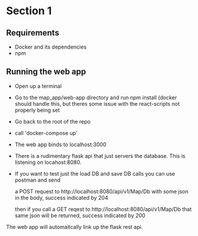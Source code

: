 # Section 1


## Requirements
* Docker and its dependencies
* npm

## Running the web app
* Open up a terminal
* Go to the map_app/web-app directory and run npm install (docker should handle this, but theres some issue with the react-scripts not properly being set
* Go back to the root of the repo 
* call 'docker-compose up'
* The web app binds to localhost:3000
* There is a rudimentary flask api that just servers the database. This is listening on locahost:8080.
* If you want to test just the load DB and save DB calls you can use postman and send

    a POST request to http://localhost:8080/api/v1/Map/Db with some json in the body, success indicated by 204
    
    then if you call a GET reqest to http://localhost:8080/api/v1/Map/Db that same json will be returned, success indicated by 200

The web app will automaitcally link up the flask rest api. 
